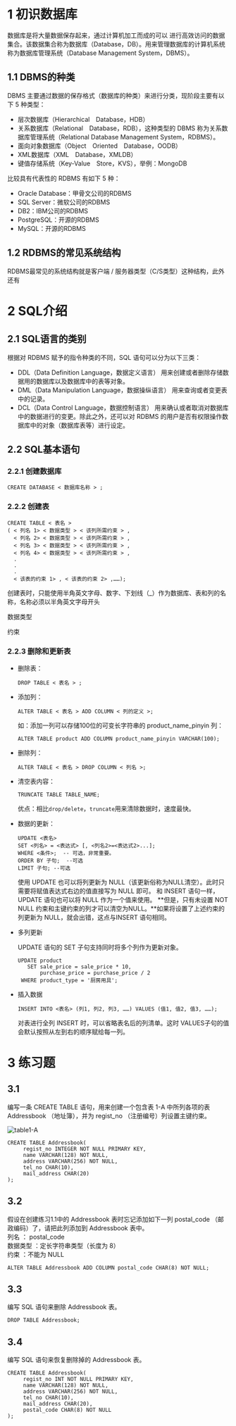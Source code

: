 # 1 初识数据库

数据库是将大量数据保存起来，通过计算机加工而成的可以 进行高效访问的数据集合。该数据集合称为数据库（Database，DB）。用来管理数据库的计算机系统称为数据库管理系统（Database Management System，DBMS）。

## 1.1 DBMS的种类


DBMS 主要通过数据的保存格式（数据库的种类）来进行分类，现阶段主要有以下 5 种类型：  

- 层次数据库（Hierarchical Database，HDB）  
- 关系数据库（Relational Database，RDB），这种类型的 DBMS 称为关系数据库管理系统（Relational Database Management System，RDBMS）。  
- 面向对象数据库（Object Oriented Database，OODB）  
- XML数据库（XML Database，XMLDB）  
- 键值存储系统（Key-Value Store，KVS），举例：MongoDB  

比较具有代表性的 RDBMS 有如下 5 种：  

  * Oracle Database：甲骨文公司的RDBMS
  * SQL Server：微软公司的RDBMS
  * DB2：IBM公司的RDBMS
  * PostgreSQL：开源的RDBMS
  * MySQL：开源的RDBMS

## 1.2 RDBMS的常见系统结构

RDBMS最常见的系统结构就是客户端 / 服务器类型（C/S类型）这种结构，此外还有

# 2 SQL介绍

##  2.1 SQL语言的类别

根据对 RDBMS 赋予的指令种类的不同，SQL 语句可以分为以下三类：

- DDL（Data Definition Language，数据定义语言） 用来创建或者删除存储数据用的数据库以及数据库中的表等对象。
- DML（Data Manipulation Language，数据操纵语言） 用来查询或者变更表中的记录。
- DCL（Data Control Language，数据控制语言） 用来确认或者取消对数据库中的数据进行的变更。除此之外，还可以对 RDBMS 的用户是否有权限操作数据库中的对象（数据库表等）进行设定。

## 2.2 SQL基本语句

### 2.2.1 创建数据库

    CREATE DATABASE < 数据库名称 > ;
    
### 2.2.2 创建表

    CREATE TABLE < 表名 >
    ( < 列名 1> < 数据类型 > < 该列所需约束 > ,
      < 列名 2> < 数据类型 > < 该列所需约束 > ,
      < 列名 3> < 数据类型 > < 该列所需约束 > ,
      < 列名 4> < 数据类型 > < 该列所需约束 > ,
      .
      .
      .
      < 该表的约束 1> , < 该表的约束 2> ,……);
    
创建表时，只能使用半角英文字母、数字、下划线（_）作为数据库、表和列的名称，名称必须以半角英文字母开头

数据类型

约束

### 2.2.3 删除和更新表

- 删除表：

      DROP TABLE < 表名 > ;

- 添加列：

      ALTER TABLE < 表名 > ADD COLUMN < 列的定义 >;

  如：添加一列可以存储100位的可变长字符串的 product_name_pinyin 列：

      ALTER TABLE product ADD COLUMN product_name_pinyin VARCHAR(100);

- 删除列：
      
      ALTER TABLE < 表名 > DROP COLUMN < 列名 >;

- 清空表内容：

      TRUNCATE TABLE TABLE_NAME;

  优点：相比`drop/delete`，`truncate`用来清除数据时，速度最快。

- 数据的更新：

      UPDATE <表名>
      SET <列名> = <表达式> [, <列名2>=<表达式2>...];  
      WHERE <条件>;  -- 可选，非常重要。
      ORDER BY 子句;  --可选
      LIMIT 子句; --可选

  使用 UPDATE 也可以将列更新为 NULL（该更新俗称为NULL清空）。此时只需要将赋值表达式右边的值直接写为 NULL 即可。
  和 INSERT 语句一样， UPDATE 语句也可以将 NULL 作为一个值来使用。
  **但是，只有未设置 NOT NULL 约束和主键约束的列才可以清空为NULL。**如果将设置了上述约束的列更新为 NULL，就会出错，这点与INSERT 语句相同。

- 多列更新

  UPDATE 语句的 SET 子句支持同时将多个列作为更新对象。

      UPDATE product
         SET sale_price = sale_price * 10,
             purchase_price = purchase_price / 2
       WHERE product_type = '厨房用具';  

- 插入数据

      INSERT INTO <表名> (列1, 列2, 列3, ……) VALUES (值1, 值2, 值3, ……);  
      
  对表进行全列 INSERT 时，可以省略表名后的列清单。这时 VALUES子句的值会默认按照从左到右的顺序赋给每一列。
  
# 3 练习题

## 3.1 

编写一条 CREATE TABLE 语句，用来创建一个包含表 1-A 中所列各项的表 Addressbook （地址簿），并为 regist_no （注册编号）列设置主键约束。

![table1-A](/images/表1-A.png)

    CREATE TABLE Addressbook(
         regist_no INTEGER NOT NULL PRIMARY KEY,
         name VARCHAR(128) NOT NULL,
         address VARCHAR(256) NOT NULL,
         tel_no CHAR(10),
         mail_address CHAR(20)
    );

## 3.2

假设在创建练习1.1中的 Addressbook 表时忘记添加如下一列 postal_code （邮政编码）了，请把此列添加到 Addressbook 表中。  
列名 ： postal_code  
数据类型 ：定长字符串类型（长度为 8）  
约束 ：不能为 NULL

    ALTER TABLE Addressbook ADD COLUMN postal_code CHAR(8) NOT NULL;

## 3.3

编写 SQL 语句来删除 Addressbook 表。

    DROP TABLE Addressbook;

## 3.4

编写 SQL 语句来恢复删除掉的 Addressbook 表。

    CREATE TABLE Addressbook(
         regist_no INT NOT NULL PRIMARY KEY,
         name VARCHAR(128) NOT NULL,
         address VARCHAR(256) NOT NULL,
         tel_no CHAR(10),
         mail_address CHAR(20),
         postal_code CHAR(8) NOT NULL
    );
